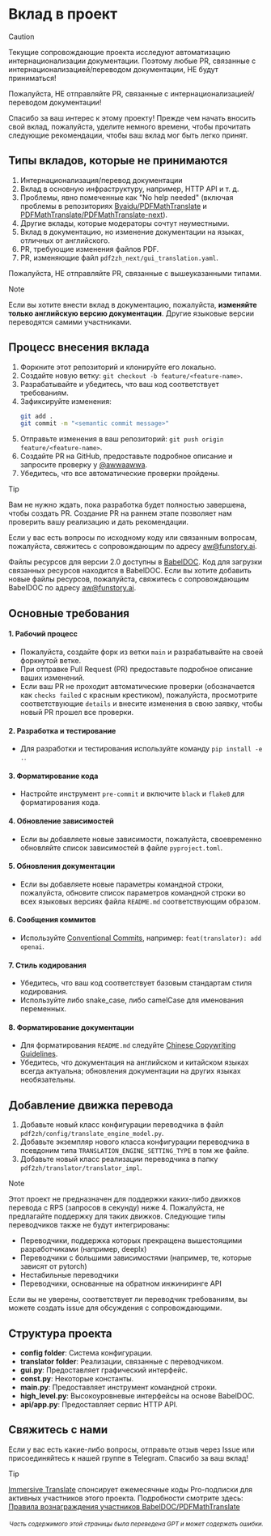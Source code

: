 # Вклад в проект

> [!CAUTION]
>
> Текущие сопровождающие проекта исследуют автоматизацию интернационализации документации. Поэтому любые PR, связанные с интернационализацией/переводом документации, НЕ будут приниматься!
>
> Пожалуйста, НЕ отправляйте PR, связанные с интернационализацией/переводом документации!

Спасибо за ваш интерес к этому проекту! Прежде чем начать вносить свой вклад, пожалуйста, уделите немного времени, чтобы прочитать следующие рекомендации, чтобы ваш вклад мог быть легко принят.

## Типы вкладов, которые не принимаются

1. Интернационализация/перевод документации  
2. Вклад в основную инфраструктуру, например, HTTP API и т. д.  
3. Проблемы, явно помеченные как "No help needed" (включая проблемы в репозиториях [Byaidu/PDFMathTranslate](Byaidu/PDFMathTranslate) и [PDFMathTranslate/PDFMathTranslate-next](PDFMathTranslate/PDFMathTranslate-next)).  
4. Другие вклады, которые модераторы сочтут неуместными.  
5. Вклад в документацию, но изменение документации на языках, отличных от английского.  
6. PR, требующие изменения файлов PDF.  
7. PR, изменяющие файл `pdf2zh_next/gui_translation.yaml`.

Пожалуйста, НЕ отправляйте PR, связанные с вышеуказанными типами.

> [!NOTE]
>
> Если вы хотите внести вклад в документацию, пожалуйста, **изменяйте только английскую версию документации**. Другие языковые версии переводятся самими участниками.

## Процесс внесения вклада

1. Форкните этот репозиторий и клонируйте его локально.
2. Создайте новую ветку: `git checkout -b feature/<feature-name>`.
3. Разрабатывайте и убедитесь, что ваш код соответствует требованиям.
4. Зафиксируйте изменения:
   ```bash
   git add .
   git commit -m "<semantic commit message>"
   ```
5. Отправьте изменения в ваш репозиторий: `git push origin feature/<feature-name>`.
6. Создайте PR на GitHub, предоставьте подробное описание и запросите проверку у [@awwaawwa](https://github.com/awwaawwa).
7. Убедитесь, что все автоматические проверки пройдены.

> [!TIP]
>
> Вам не нужно ждать, пока разработка будет полностью завершена, чтобы создать PR. Создание PR на раннем этапе позволяет нам проверить вашу реализацию и дать рекомендации.
>
> Если у вас есть вопросы по исходному коду или связанным вопросам, пожалуйста, свяжитесь с сопровождающим по адресу aw@funstory.ai.
>
> Файлы ресурсов для версии 2.0 доступны в [BabelDOC](https://github.com/funstory-ai/BabelDOC). Код для загрузки связанных ресурсов находится в BabelDOC. Если вы хотите добавить новые файлы ресурсов, пожалуйста, свяжитесь с сопровождающим BabelDOC по адресу aw@funstory.ai.

## Основные требования

<h4 id="sop">1. Рабочий процесс</h4>

   - Пожалуйста, создайте форк из ветки `main` и разрабатывайте на своей форкнутой ветке.
   - При отправке Pull Request (PR) предоставьте подробное описание ваших изменений.
   - Если ваш PR не проходит автоматические проверки (обозначается как `checks failed` с красным крестиком), пожалуйста, просмотрите соответствующие `details` и внесите изменения в свою заявку, чтобы новый PR прошел все проверки.


<h4 id="dev&test">2. Разработка и тестирование</h4>

   - Для разработки и тестирования используйте команду `pip install -e .`.


<h4 id="format">3. Форматирование кода</h4>

   - Настройте инструмент `pre-commit` и включите `black` и `flake8` для форматирования кода.


<h4 id="requpdate">4. Обновление зависимостей</h4>

   - Если вы добавляете новые зависимости, пожалуйста, своевременно обновляйте список зависимостей в файле `pyproject.toml`.


<h4 id="docupdate">5. Обновления документации</h4>

   - Если вы добавляете новые параметры командной строки, пожалуйста, обновите список параметров командной строки во всех языковых версиях файла `README.md` соответствующим образом.


<h4 id="commitmsg">6. Сообщения коммитов</h4>

   - Используйте [Conventional Commits](https://www.conventionalcommits.org/en/v1.0.0/), например: `feat(translator): add openai`.


<h4 id="codestyle">7. Стиль кодирования</h4>

   - Убедитесь, что ваш код соответствует базовым стандартам стиля кодирования.
   - Используйте либо snake_case, либо camelCase для именования переменных.


<h4 id="doctypo">8. Форматирование документации</h4>

   - Для форматирования `README.md` следуйте [Chinese Copywriting Guidelines](https://github.com/sparanoid/chinese-copywriting-guidelines).  
   - Убедитесь, что документация на английском и китайском языках всегда актуальна; обновления документации на других языках необязательны.

## Добавление движка перевода

1. Добавьте новый класс конфигурации переводчика в файл `pdf2zh/config/translate_engine_model.py`.
2. Добавьте экземпляр нового класса конфигурации переводчика в псевдоним типа `TRANSLATION_ENGINE_SETTING_TYPE` в том же файле.
3. Добавьте новый класс реализации переводчика в папку `pdf2zh/translator/translator_impl`.

> [!NOTE]
>
> Этот проект не предназначен для поддержки каких-либо движков перевода с RPS (запросов в секунду) ниже 4. Пожалуйста, не предлагайте поддержку для таких движков.
> Следующие типы переводчиков также не будут интегрированы:
> - Переводчики, поддержка которых прекращена вышестоящими разработчиками (например, deeplx)
> - Переводчики с большими зависимостями (например, те, которые зависят от pytorch)
> - Нестабильные переводчики
> - Переводчики, основанные на обратном инжиниринге API
>
> Если вы не уверены, соответствует ли переводчик требованиям, вы можете создать issue для обсуждения с сопровождающими.

## Структура проекта

- **config folder**: Система конфигурации.
- **translator folder**: Реализации, связанные с переводчиком.
- **gui.py**: Предоставляет графический интерфейс.
- **const.py**: Некоторые константы.
- **main.py**: Предоставляет инструмент командной строки.
- **high_level.py**: Высокоуровневые интерфейсы на основе BabelDOC.
- **api/app.py**: Предоставляет сервис HTTP API.

## Свяжитесь с нами

Если у вас есть какие-либо вопросы, отправьте отзыв через Issue или присоединяйтесь к нашей группе в Telegram. Спасибо за ваш вклад!

> [!TIP]
>
> [Immersive Translate](https://immersivetranslate.com) спонсирует ежемесячные коды Pro-подписки для активных участников этого проекта. Подробности смотрите здесь: [Правила вознаграждения участников BabelDOC/PDFMathTranslate](https://funstory-ai.github.io/BabelDOC/CONTRIBUTOR_REWARD/)

<div align="right"> 
<h6><small>Часть содержимого этой страницы была переведена GPT и может содержать ошибки.</small></h6>
